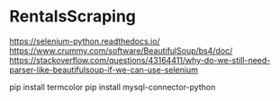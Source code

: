 # RentalsScraping

https://selenium-python.readthedocs.io/
https://www.crummy.com/software/BeautifulSoup/bs4/doc/
https://stackoverflow.com/questions/43164411/why-do-we-still-need-parser-like-beautifulsoup-if-we-can-use-selenium

pip install termcolor
pip install mysql-connector-python

